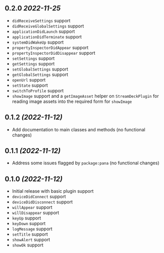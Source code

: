 ## 0.2.0 _2022-11-25_

- `didReceiveSettings` support
- `didReceiveGlobalSettings` support
- `applicationDidLaunch` support
- `applicationDidTerminate` support
- `systemDidWakeUp` support
- `propertyInspectorDidAppear` support
- `propertyInspectorDidDisappear` support
- `setSettings` support
- `getSettings` support
- `setGlobalSettings` support
- `getGlobalSettings` support
- `openUrl` support
- `setState` support
- `switchToProfile` support
- `showImage` support and a `getImageAsset` helper on `StreamDeckPlugin` for reading image assets into the required form for `showImage`

## 0.1.2 _(2022-11-12)_

- Add documentation to main classes and methods (no functional changes)

## 0.1.1 _(2022-11-12)_

- Address some issues flagged by `package:pana` (no functional changes)

## 0.1.0 _(2022-11-12)_

- Initial release with basic plugin support
- `deviceDidConnect` support
- `deviceDidDisconnect` support
- `willAppear` support
- `willDisappear` support
- `keyUp` support
- `keyDown` support
- `logMessage` support
- `setTitle` support
- `showAlert` support
- `showOk` support
